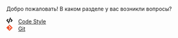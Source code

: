 Добро пожаловать! 
В каком разделе у вас возникли вопросы?

<picture>
  <source media="(prefers-color-scheme: light)" srcset ="https://github.com/Krasnov-Midnight/Regulatory-Documents/blob/main/Image/Icon/Code_black.png">
  <source media="(prefers-color-scheme: dark)" srcset ="https://github.com/Krasnov-Midnight/Regulatory-Documents/blob/main/Image/Icon/Code_white.png">
  <img width="16" height="16" src="https://github.com/Krasnov-Midnight/Regulatory-Documents/blob/main/Image/Icon/Code_black.png">
</picture>
&ensp; <a href="https://github.com/Krasnov-Midnight/Regulatory-Documents/wiki/Code-Style">Code Style</a>
<br>

<picture>
  <source media="(prefers-color-scheme: light)" srcset ="https://github.com/Krasnov-Midnight/Regulatory-Documents/blob/main/Image/Icon/Git_Black.png">
  <source media="(prefers-color-scheme: dark)" srcset ="https://github.com/Krasnov-Midnight/Regulatory-Documents/blob/main/Image/Icon/Git_Red.png">
  <img width="16" height="16" src="https://github.com/Krasnov-Midnight/Regulatory-Documents/blob/main/Image/Icon/Git_Red.png">
</picture>
&ensp; <a href="https://github.com/Krasnov-Midnight/Regulatory-Documents/wiki/Git">Git</a>
<br>

